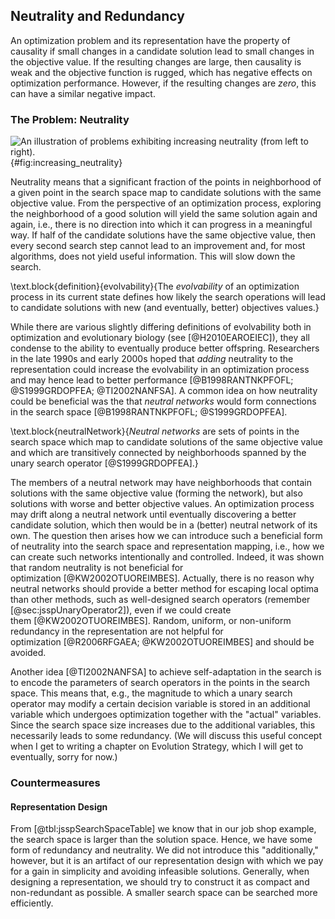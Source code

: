 ## Neutrality and Redundancy

An optimization problem and its representation have the property of causality if small changes in a candidate solution lead to small changes in the objective value.
If the resulting changes are large, then causality is weak and the objective function is rugged, which has negative effects on optimization performance.
However, if the resulting changes are *zero*, this can have a similar negative impact.  

### The Problem: Neutrality

![An illustration of problems exhibiting increasing neutrality (from left to right).](\relative.path{increasing_neutrality.svgz}){#fig:increasing_neutrality}

Neutrality means that a significant fraction of the points in neighborhood of a given point in the search space map to candidate solutions with the same objective value.
From the perspective of an optimization process, exploring the neighborhood of a good solution will yield the same solution again and again, i.e., there is no direction into which it can progress in a meaningful way.
If half of the candidate solutions have the same objective value, then every second search step cannot lead to an improvement and, for most algorithms, does not yield useful information.
This will slow down the search.

\text.block{definition}{evolvability}{The *evolvability* of an optimization process in its current state defines how likely the search operations will lead to candidate solutions with new (and eventually, better) objectives values.}

While there are various slightly differing definitions of evolvability both in optimization and evolutionary biology (see [@H2010EAROEIEC]), they all condense to the ability to eventually produce better offspring.
Researchers in the late 1990s and early 2000s hoped that *adding* neutrality to the representation could increase the evolvability in an optimization process and may hence lead to better performance&nbsp;[@B1998RANTNKPFOFL; @S1999GRDOPFEA; @TI2002NANFSA].
A common idea on how neutrality could be beneficial was the that *neutral networks* would form connections in the search space&nbsp;[@B1998RANTNKPFOFL; @S1999GRDOPFEA].

\text.block{neutralNetwork}{*Neutral networks* are sets of points in the search space which map to candidate solutions of the same objective value and which are transitively connected by neighborhoods spanned by the unary search operator&nbsp;[@S1999GRDOPFEA].}

The members of a neutral network may have neighborhoods that contain solutions with the same objective value (forming the network), but also solutions with worse and better objective values.
An optimization process may drift along a neutral network until eventually discovering a better candidate solution, which then would be in a (better) neutral network of its own.
The question then arises how we can introduce such a beneficial form of neutrality into the search space and representation mapping, i.e., how we can create such networks intentionally and controlled.
Indeed, it was shown that random neutrality is not beneficial for optimization&nbsp;[@KW2002OTUOREIMBES].
Actually, there is no reason why neutral networks should provide a better method for escaping local optima than other methods, such as well-designed search operators (remember [@sec:jsspUnaryOperator2]), even if we could create them&nbsp;[@KW2002OTUOREIMBES].
Random, uniform, or non-uniform redundancy in the representation are not helpful for optimization&nbsp;[@R2006RFGAEA; @KW2002OTUOREIMBES] and should be avoided.

Another idea&nbsp;[@TI2002NANFSA] to achieve self-adaptation in the search is to encode the parameters of search operators in the points in the search space.
This means that, e.g., the magnitude to which a unary search operator may modify a certain decision variable is stored in an additional variable which undergoes optimization together with the "actual" variables.
Since the search space size increases due to the additional variables, this necessarily leads to some redundancy.
(We will discuss this useful concept when I get to writing a chapter on Evolution Strategy, which I will get to eventually, sorry for now.)

### Countermeasures

#### Representation Design

From [@tbl:jsspSearchSpaceTable] we know that in our job shop example, the search space is larger than the solution space.
Hence, we have some form of redundancy and neutrality.
We did not introduce this "additionally," however, but it is an artifact of our representation design with which we pay for a gain in simplicity and avoiding infeasible solutions.
Generally, when designing a representation, we should try to construct it as compact and non-redundant as possible.
A smaller search space can be searched more efficiently.   
